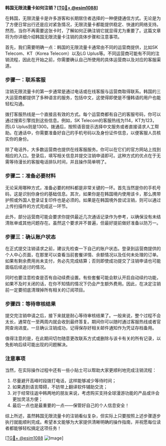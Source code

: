 **韩国无限流量卡如何注销？[[TG💪+ @esim1088](https://t.me/s/esim1088)]**

在韩国，无限流量卡是许多游客和长期居住者选择的一种便捷通信方式。无论是为了方便日常出行还是应对紧急情况，无限流量卡都能提供稳定、快速的网络支持。然而，当你不再需要这张卡时，了解如何正确注销它就显得尤为重要了。这篇文章将为你详细介绍韩国无限流量卡注销的具体步骤和注意事项。

首先，我们需要明确一点：韩国的无限流量卡通常由不同的运营商提供，比如SK Telecom、KT（Korea Telecom）以及LG Uplus等。不同运营商可能有不同的注销流程，因此在开始之前，你需要确认自己所使用的具体运营商以及对应的客服渠道。

### 步骤一：联系客服

注销无限流量卡的第一步通常是通过电话或在线客服与运营商取得联系。韩国的三大运营商都提供了多种语言的服务，包括中文，这使得即使是不懂韩语的用户也能轻松沟通。

拨打客服热线是一个直接且有效的方式。每个运营商都有自己的客服号码，你可以通过搜索引擎找到这些信息。例如，SK Telecom的客服热线为114，KT为123，而LG Uplus则是1300。拨通后，按照语音提示选择中文服务或者直接请求人工帮助。在通话中，你需要准备好自己的手机号码以及身份证件信息，以便客服人员核实你的身份。

除了电话外，大多数运营商也提供在线客服服务。你可以在它们的官方网站上找到相应的入口。登录后，填写相关信息并提交注销申请即可。这种方式的优点在于无需等待漫长的客服电话排队时间，并且操作简单明了。

### 步骤二：准备必要材料

无论采用哪种方式，准备必要的材料都是非常关键的一环。首先当然是你的手机号码，这是识别你身份的基础信息。其次，如果你是在韩国境内使用该卡，那么携带护照或外国人登录证复印件也是必须的。如果是在韩国境外尝试注销，则可以通过上传扫描件的方式完成这一环节。

此外，部分运营商可能会要求你提供最近几次通话记录作为参考，以确保没有未结清账单或其他问题存在。虽然这个要求并不普遍，但最好提前做好准备以防万一。

### 步骤三：确认账户状态

在正式提交注销请求之前，建议先检查一下自己的账户状态。登录到运营商提供的个人中心页面，在那里可以查看当前套餐详情、余额情况以及任何未处理的订单。如果有剩余费用尚未支付，务必先完成结算；否则即使成功提交了注销申请也可能面临后续追讨的情况。

同时也要注意检查是否有自动续费设置。有些套餐可能会默认开启自动续约功能，如果不及时关闭的话，在你不知情的情况下仍会产生额外费用。因此，在决定注销前一定要彻底清理掉所有相关的订阅项目。

### 步骤四：等待审核结果

提交完注销申请之后，接下来就是耐心等待审核结果了。一般来说，整个过程不会太长，通常在一至两周内就会收到最终答复。期间你可以随时通过客服热线或者官网查询进度。一旦确认注销成功，记得保存好相关邮件通知作为凭证存档备用。

值得注意的是，在此期间切勿随意更改联系方式或删除与该卡有关的所有记录，以免影响后续可能出现的问题解决。

### 注意事项

当然，在实际操作过程中还有一些小贴士可以帮助大家更顺利地完成注销流程：

1. 尽量避开高峰时段拨打电话，这样能够减少等待时间；
2. 如果遇到语言障碍，不妨带上翻译软件辅助交流；
3. 对于经常往返中韩两地的朋友来说，考虑购买支持全球漫游功能的产品或许会更加灵活方便；
4. 最后一点也是最重要的一点——保管好自己的个人信息安全！

综上所述，虽然韩国无限流量卡的注销看似复杂，但实际上只要按照上述步骤逐步执行就能顺利完成。希望本文能够为大家提供清晰明确的操作指南，并祝愿每位读者都能够轻松搞定这项任务！

[[TG💪+ @esim1088](https://t.me/s/esim1088) ![Image](https://i.postimg.cc/4NQfJmqS/Snipaste-2025-05-13-00-14-12.png)]